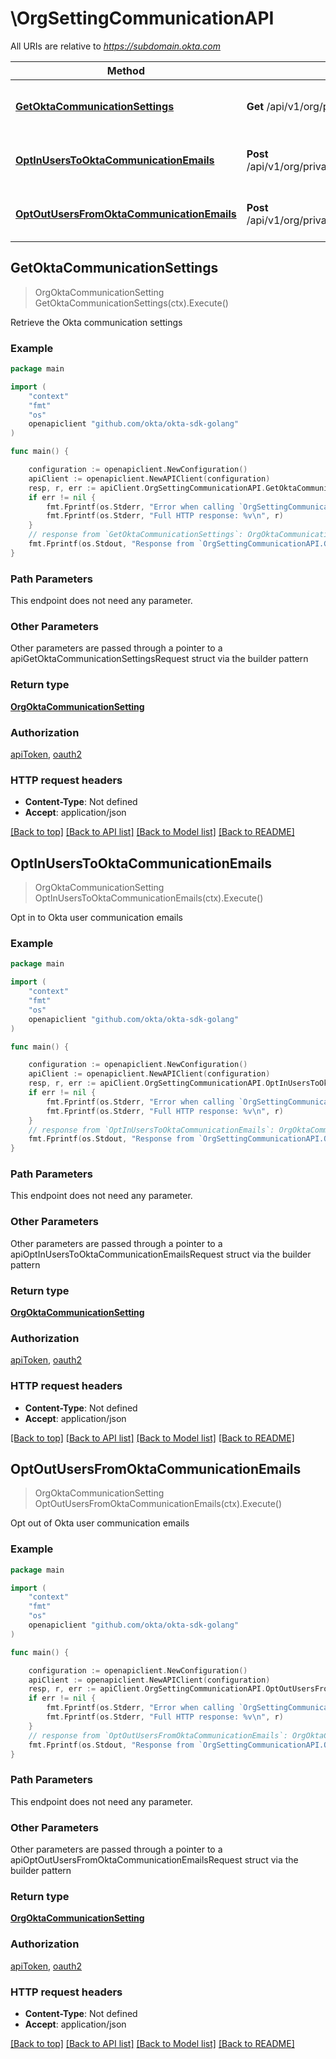 # \OrgSettingCommunicationAPI

All URIs are relative to *https://subdomain.okta.com*

Method | HTTP request | Description
------------- | ------------- | -------------
[**GetOktaCommunicationSettings**](OrgSettingCommunicationAPI.md#GetOktaCommunicationSettings) | **Get** /api/v1/org/privacy/oktaCommunication | Retrieve the Okta communication settings
[**OptInUsersToOktaCommunicationEmails**](OrgSettingCommunicationAPI.md#OptInUsersToOktaCommunicationEmails) | **Post** /api/v1/org/privacy/oktaCommunication/optIn | Opt in to Okta user communication emails
[**OptOutUsersFromOktaCommunicationEmails**](OrgSettingCommunicationAPI.md#OptOutUsersFromOktaCommunicationEmails) | **Post** /api/v1/org/privacy/oktaCommunication/optOut | Opt out of Okta user communication emails



## GetOktaCommunicationSettings

> OrgOktaCommunicationSetting GetOktaCommunicationSettings(ctx).Execute()

Retrieve the Okta communication settings



### Example

```go
package main

import (
	"context"
	"fmt"
	"os"
	openapiclient "github.com/okta/okta-sdk-golang"
)

func main() {

	configuration := openapiclient.NewConfiguration()
	apiClient := openapiclient.NewAPIClient(configuration)
	resp, r, err := apiClient.OrgSettingCommunicationAPI.GetOktaCommunicationSettings(context.Background()).Execute()
	if err != nil {
		fmt.Fprintf(os.Stderr, "Error when calling `OrgSettingCommunicationAPI.GetOktaCommunicationSettings``: %v\n", err)
		fmt.Fprintf(os.Stderr, "Full HTTP response: %v\n", r)
	}
	// response from `GetOktaCommunicationSettings`: OrgOktaCommunicationSetting
	fmt.Fprintf(os.Stdout, "Response from `OrgSettingCommunicationAPI.GetOktaCommunicationSettings`: %v\n", resp)
}
```

### Path Parameters

This endpoint does not need any parameter.

### Other Parameters

Other parameters are passed through a pointer to a apiGetOktaCommunicationSettingsRequest struct via the builder pattern


### Return type

[**OrgOktaCommunicationSetting**](OrgOktaCommunicationSetting.md)

### Authorization

[apiToken](../README.md#apiToken), [oauth2](../README.md#oauth2)

### HTTP request headers

- **Content-Type**: Not defined
- **Accept**: application/json

[[Back to top]](#) [[Back to API list]](../README.md#documentation-for-api-endpoints)
[[Back to Model list]](../README.md#documentation-for-models)
[[Back to README]](../README.md)


## OptInUsersToOktaCommunicationEmails

> OrgOktaCommunicationSetting OptInUsersToOktaCommunicationEmails(ctx).Execute()

Opt in to Okta user communication emails



### Example

```go
package main

import (
	"context"
	"fmt"
	"os"
	openapiclient "github.com/okta/okta-sdk-golang"
)

func main() {

	configuration := openapiclient.NewConfiguration()
	apiClient := openapiclient.NewAPIClient(configuration)
	resp, r, err := apiClient.OrgSettingCommunicationAPI.OptInUsersToOktaCommunicationEmails(context.Background()).Execute()
	if err != nil {
		fmt.Fprintf(os.Stderr, "Error when calling `OrgSettingCommunicationAPI.OptInUsersToOktaCommunicationEmails``: %v\n", err)
		fmt.Fprintf(os.Stderr, "Full HTTP response: %v\n", r)
	}
	// response from `OptInUsersToOktaCommunicationEmails`: OrgOktaCommunicationSetting
	fmt.Fprintf(os.Stdout, "Response from `OrgSettingCommunicationAPI.OptInUsersToOktaCommunicationEmails`: %v\n", resp)
}
```

### Path Parameters

This endpoint does not need any parameter.

### Other Parameters

Other parameters are passed through a pointer to a apiOptInUsersToOktaCommunicationEmailsRequest struct via the builder pattern


### Return type

[**OrgOktaCommunicationSetting**](OrgOktaCommunicationSetting.md)

### Authorization

[apiToken](../README.md#apiToken), [oauth2](../README.md#oauth2)

### HTTP request headers

- **Content-Type**: Not defined
- **Accept**: application/json

[[Back to top]](#) [[Back to API list]](../README.md#documentation-for-api-endpoints)
[[Back to Model list]](../README.md#documentation-for-models)
[[Back to README]](../README.md)


## OptOutUsersFromOktaCommunicationEmails

> OrgOktaCommunicationSetting OptOutUsersFromOktaCommunicationEmails(ctx).Execute()

Opt out of Okta user communication emails



### Example

```go
package main

import (
	"context"
	"fmt"
	"os"
	openapiclient "github.com/okta/okta-sdk-golang"
)

func main() {

	configuration := openapiclient.NewConfiguration()
	apiClient := openapiclient.NewAPIClient(configuration)
	resp, r, err := apiClient.OrgSettingCommunicationAPI.OptOutUsersFromOktaCommunicationEmails(context.Background()).Execute()
	if err != nil {
		fmt.Fprintf(os.Stderr, "Error when calling `OrgSettingCommunicationAPI.OptOutUsersFromOktaCommunicationEmails``: %v\n", err)
		fmt.Fprintf(os.Stderr, "Full HTTP response: %v\n", r)
	}
	// response from `OptOutUsersFromOktaCommunicationEmails`: OrgOktaCommunicationSetting
	fmt.Fprintf(os.Stdout, "Response from `OrgSettingCommunicationAPI.OptOutUsersFromOktaCommunicationEmails`: %v\n", resp)
}
```

### Path Parameters

This endpoint does not need any parameter.

### Other Parameters

Other parameters are passed through a pointer to a apiOptOutUsersFromOktaCommunicationEmailsRequest struct via the builder pattern


### Return type

[**OrgOktaCommunicationSetting**](OrgOktaCommunicationSetting.md)

### Authorization

[apiToken](../README.md#apiToken), [oauth2](../README.md#oauth2)

### HTTP request headers

- **Content-Type**: Not defined
- **Accept**: application/json

[[Back to top]](#) [[Back to API list]](../README.md#documentation-for-api-endpoints)
[[Back to Model list]](../README.md#documentation-for-models)
[[Back to README]](../README.md)

